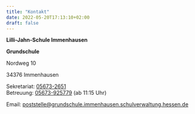 ```yaml
---
title: "Kontakt"
date: 2022-05-20T17:13:10+02:00
draft: false
---
```


**Lilli-Jahn-Schule Immenhausen**

**Grundschule**

Nordweg 10

34376 Immenhausen

Sekretariat: <a href="tel:056732651"> <i data-feather="phone-call"></i> 05673-2651</a><br>
Betreuung: <a href="tel:05673925779"> <i data-feather="phone-call"></i> 05673-925779</a> (ab 11:15 Uhr)

Email: <a href="mailto:poststelle@grundschule.immenhausen.schulverwaltung.hessen.de" class="text-break"><i data-feather="mail"></i>poststelle@grundschule.immenhausen.schulverwaltung.hessen.de</a>
